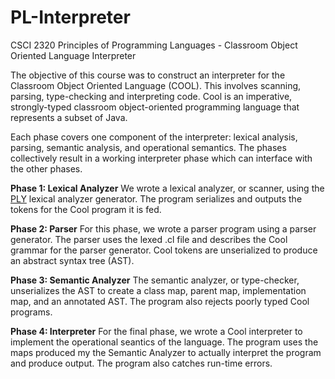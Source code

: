 # PL-Interpreter
CSCI 2320 Principles of Programming Languages - Classroom Object Oriented Language Interpreter

The objective of this course was to construct an interpreter for the Classroom Object Oriented Language (COOL). This involves scanning, parsing, type-checking and interpreting code. Cool is an imperative, strongly-typed classroom object-oriented programming language that represents a subset of Java.

Each phase covers one component of the interpreter: lexical analysis, parsing, semantic analysis, and operational semantics. The phases collectively result in a working interpreter phase which can interface with the other phases.

**Phase 1: Lexical Analyzer**
We wrote a lexical analyzer, or scanner, using the [PLY](http://www.dabeaz.com/ply/) lexical analyzer generator. The program serializes and outputs the tokens for the Cool program it is fed. 

**Phase 2: Parser**
For this phase, we wrote a parser program using a parser generator. The parser uses the lexed .cl file and describes the Cool grammar for the parser generator. Cool tokens are unserialized to produce an abstract syntax tree (AST).

**Phase 3: Semantic Analyzer**
The semantic analyzer, or type-checker, unserializes the AST to create a class map, parent map, implementation map, and an annotated AST. The program also rejects poorly typed Cool programs.

**Phase 4: Interpreter**
For the final phase, we wrote a Cool interpreter to implement the operational seantics of the language. The program uses the maps produced my the Semantic Analyzer to actually interpret the program and produce output. The program also catches run-time errors.
